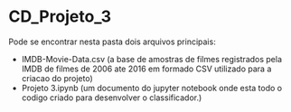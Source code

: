 # CD_Projeto_3

Pode se encontrar nesta pasta dois arquivos principais:
- IMDB-Movie-Data.csv (a base de amostras de filmes registrados pela IMDB de filmes de 2006 ate 2016 em formado CSV utilizado para a criacao do projeto)
- Projeto 3.ipynb (um documento do jupyter notebook onde esta todo o codigo criado para desenvolver o classificador.)
